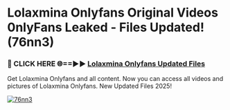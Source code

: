 # Lolaxmina Onlyfans Original Videos 0nlyFans Leaked - Files Updated! (76nn3)

<h3>🔴 CLICK HERE 🌐==►► <a href="https://tinyurl.com/ehrbuxhb" rel="nofollow">Lolaxmina Onlyfans Updated Files</a></h3>

Get Lolaxmina Onlyfans and all content. Now you can access all videos and pictures of Lolaxmina Onlyfans. New Updated Files 2025!

[![76nn3](https://i.imgur.com/lVYEuWS.gif)](https://tinyurl.com/ehrbuxhb)
